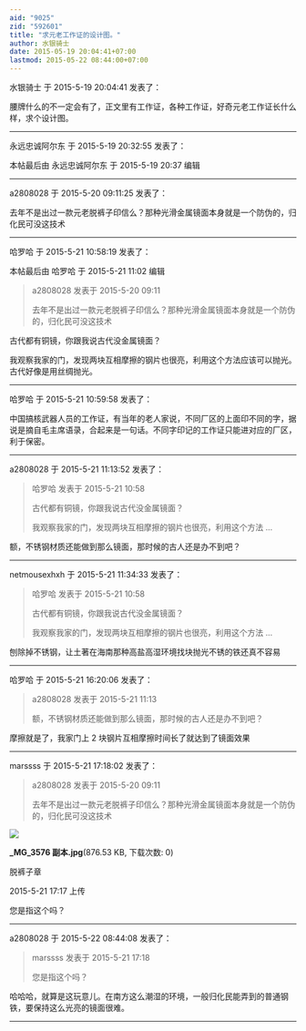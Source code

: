 ```yaml
---
aid: "9025"
zid: "592601"
title: "求元老工作证的设计图。"
author: 水银骑士
date: 2015-05-19 20:04:41+07:00
lastmod: 2015-05-22 08:44:00+07:00
---
```


水银骑士 于 2015-5-19 20:04:41 发表了：

腰牌什么的不一定会有了，正文里有工作证，各种工作证，好奇元老工作证长什么样，求个设计图。

---

永远忠诚阿尔东 于 2015-5-19 20:32:55 发表了：

本帖最后由 永远忠诚阿尔东 于 2015-5-19 20:37 编辑

---

a2808028 于 2015-5-20 09:11:25 发表了：

去年不是出过一款元老脱裤子印信么？那种光滑金属镜面本身就是一个防伪的，归化民可没这技术

---

哈罗哈 于 2015-5-21 10:58:19 发表了：

本帖最后由 哈罗哈 于 2015-5-21 11:02 编辑

> a2808028 发表于 2015-5-20 09:11
>
> 去年不是出过一款元老脱裤子印信么？那种光滑金属镜面本身就是一个防伪的，归化民可没这技术

古代都有铜镜，你跟我说古代没金属镜面？

我观察我家的门，发现两块互相摩擦的钢片也很亮，利用这个方法应该可以抛光。古代好像是用丝绸抛光。

---

哈罗哈 于 2015-5-21 10:59:58 发表了：

中国搞核武器人员的工作证，有当年的老人家说，不同厂区的上面印不同的字，据说是摘自毛主席语录，合起来是一句话。不同字印记的工作证只能进对应的厂区，利于保密。

---

a2808028 于 2015-5-21 11:13:52 发表了：

> 哈罗哈 发表于 2015-5-21 10:58
>
> 古代都有铜镜，你跟我说古代没金属镜面？
>
> 我观察我家的门，发现两块互相摩擦的钢片也很亮，利用这个方法 ...

额，不锈钢材质还能做到那么镜面，那时候的古人还是办不到吧？

---

netmousexhxh 于 2015-5-21 11:34:33 发表了：

> 哈罗哈 发表于 2015-5-21 10:58
>
> 古代都有铜镜，你跟我说古代没金属镜面？
>
> 我观察我家的门，发现两块互相摩擦的钢片也很亮，利用这个方法 ...

刨除掉不锈钢，让土著在海南那种高盐高湿环境找块抛光不锈的铁还真不容易

---

哈罗哈 于 2015-5-21 16:20:06 发表了：

> a2808028 发表于 2015-5-21 11:13
>
> 额，不锈钢材质还能做到那么镜面，那时候的古人还是办不到吧？

摩擦就是了，我家门上 2 块钢片互相摩擦时间长了就达到了镜面效果

---

marssss 于 2015-5-21 17:18:02 发表了：

> a2808028 发表于 2015-5-20 09:11
>
> 去年不是出过一款元老脱裤子印信么？那种光滑金属镜面本身就是一个防伪的，归化民可没这技术

![](/9025/171733j21l1azlds8598la.jpg)

**\_MG_3576 副本.jpg**(876.53 KB, 下载次数: 0)

脱裤子章

2015-5-21 17:17 上传

您是指这个吗？

---

a2808028 于 2015-5-22 08:44:08 发表了：

> marssss 发表于 2015-5-21 17:18
>
> 您是指这个吗？

哈哈哈，就算是这玩意儿。在南方这么潮湿的环境，一般归化民能弄到的普通钢铁，要保持这么光亮的镜面很难。

---
